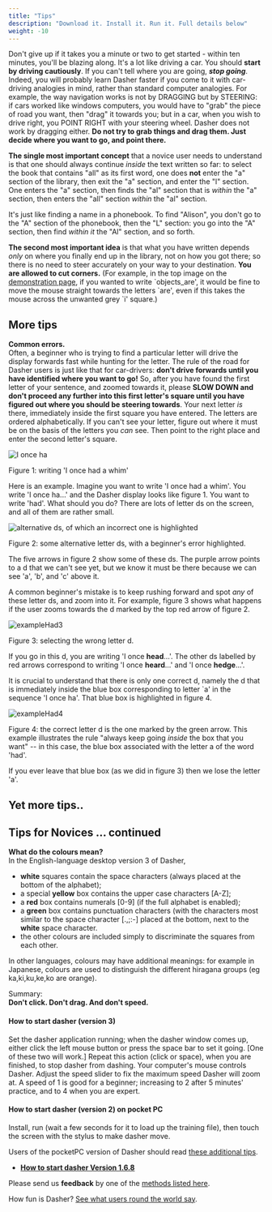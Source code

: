 ```yaml
---
title: "Tips"
description: "Download it. Install it. Run it. Full details below"
weight: -10
---
```


Don't give up if it takes you a minute or two to get started - within ten minutes, you'll be blazing along. It's a lot like driving a car. You should **start by driving cautiously**. If you can't tell where you are going, **_stop going_**. Indeed, you will probably learn Dasher faster if you come to it with car-driving analogies in mind, rather than standard computer analogies. For example, the way navigation works is not by DRAGGING but by STEERING: if cars worked like windows computers, you would have to "grab" the piece of road you want, then "drag" it towards you; but in a car, when you wish to drive right, you POINT RIGHT with your steering wheel. Dasher does not work by dragging either. **Do not try to grab things and drag them. Just decide where you want to go, and point there.**

**The single most important concept** that a novice user needs to understand is that one should always continue _inside_ the text written so far: to select the book that contains "all" as its first word, one does **not** enter the "a" section of the library, then exit the "a" section, and enter the "l" section. One enters the "a" section, then finds the "al" section that is _within_ the "a" section, then enters the "all" section _within_ the "al" section.

It's just like finding a name in a phonebook. To find "Alison", you don't go to the "A" section of the phonebook, then the "L" section: you go into the "A" section, then find _within it_ the "Al" section, and so forth.

**The second most important idea** is that what you have written depends _only_ on where you finally end up in the library, not on how you got there; so there is no need to steer accurately on your way to your destination. **You are allowed to cut corners.** (For example, in the top image on the [demonstration page](Demonstrations.html), if you wanted to write \`objects_are', it would be fine to move the mouse straight towards the letters \`are', even if this takes the mouse across the unwanted grey `i' square.)

## More tips

**Common errors.**  
Often, a beginner who is trying to find a particular letter will drive the display forwards fast while hunting for the letter. The rule of the road for Dasher users is just like that for car-drivers: **don't drive forwards until you have identified where you want to go!** So, after you have found the first letter of your sentence, and zoomed towards it, please **SLOW DOWN and don't proceed any further into this first letter's square until you have figured out where you should be steering towards**. Your next letter _is_ there, immediately inside the first square you have entered. The letters are ordered alphabetically. If you can't see your letter, figure out where it must be on the basis of the letters you _can_ see. Then point to the right place and enter the second letter's square.

![I once ha](/dasher/images/exampleHad.png)

Figure 1: writing 'I once had a whim'

Here is an example. Imagine you want to write 'I once had a whim'. You write 'I once ha...' and the Dasher display looks like figure 1. You want to write 'had'. What should you do? There are lots of letter ds on the screen, and all of them are rather small.

![alternative ds, of which an incorrect one is highlighted](/dasher/images/exampleHad2a.png)

Figure 2: some alternative letter ds, with a beginner's error highlighted.

The five arrows in figure 2 show some of these ds. The purple arrow points to a d that we can't see yet, but we know it must be there because we can see 'a', 'b', and 'c' above it.

A common beginner's mistake is to keep rushing forward and spot _any_ of these letter ds, and zoom into it. For example, figure 3 shows what happens if the user zooms towards the d marked by the top red arrow of figure 2.

![exampleHad3](/dasher/images/exampleHad3a.png)

Figure 3: selecting the wrong letter d.

If you go in this d, you are writing 'I once **head**...'. The other ds labelled by red arrows correspond to writing 'I once **heard**...' and 'I once **hedge**...'.

It is crucial to understand that there is only one correct d, namely the d that is immediately inside the blue box corresponding to letter `a' in the sequence 'I once ha'. That blue box is highlighted in figure 4.

![exampleHad4](/dasher/images/exampleHad4.png)

Figure 4: the correct letter d is the one marked by the green arrow. This example illustrates the rule "always keep going _inside_ the box that you want" -- in this case, the blue box associated with the letter a of the word 'had'.

If you ever leave that blue box (as we did in figure 3) then we lose the letter 'a'.

## Yet more tips.. 

Tips for Novices ... continued
------------------------------

**What do the colours mean?**  
In the English-language desktop version 3 of Dasher,

*   **white** squares contain the space characters (always placed at the bottom of the alphabet);
*   a special **yellow** box contains the upper case characters \[A-Z\];
*   a **red** box contains numerals \[0-9\] (if the full alphabet is enabled);
*   a **green** box contains punctuation characters (with the characters most similar to the space character \[.,;:-\] placed at the bottom, next to the **white** space character.
*   the other colours are included simply to discriminate the squares from each other.

  
In other languages, colours may have additional meanings: for example in Japanese, colours are used to distinguish the different hiragana groups (eg ka,ki,ku,ke,ko are orange).

Summary:  
**Don't click. Don't drag. And don't speed.**

#### How to start dasher (version 3)

Set the dasher application running; when the dasher window comes up, either click the left mouse button or press the space bar to set it going. \[One of these two will work.\] Repeat this action (click or space), when you are finished, to stop dasher from dashing. Your computer's mouse controls Dasher. Adjust the speed slider to fix the maximum speed Dasher will zoom at. A speed of 1 is good for a beginner; increasing to 2 after 5 minutes' practice, and to 4 when you are expert.

#### How to start dasher (version 2) on pocket PC

Install, run (wait a few seconds for it to load up the training file), then touch the screen with the stylus to make dasher move.

Users of the pocketPC version of Dasher should read [these additional tips](ipaqtips.html).

*   [**How to start dasher Version 1.6.8**](Start168.html)

Please send us **feedback** by one of the [methods listed here](Develop.html).

How fun is Dasher? [See what users round the world say](users.html).
